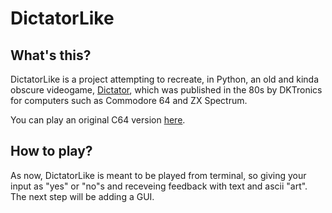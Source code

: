 # DictatorLike

## What's this?

DictatorLike is a project attempting to recreate, in Python, an old and kinda obscure videogame, [Dictator](https://worldofspectrum.org/archive/software/games/dictator-dktronics-ltd), which was published in the 80s by DKTronics for computers such as Commodore 64 and ZX Spectrum.

You can play an original C64 version [here](https://c64online.com/c64-games/dictator/).

## How to play?

As now, DictatorLike is meant to be played from terminal, so giving your input as "yes" or "no"s and receveing feedback with text and ascii "art". The next step will be adding a GUI.